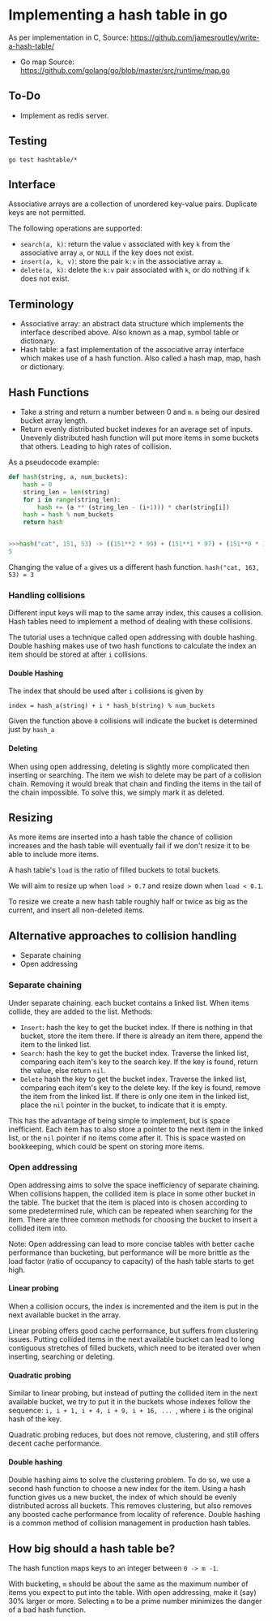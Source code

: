 # Implementing a hash table in go

As per implementation in C, Source: https://github.com/jamesroutley/write-a-hash-table/

- Go map Source: https://github.com/golang/go/blob/master/src/runtime/map.go

## To-Do

- Implement as redis server.

## Testing

```
go test hashtable/*
```

## Interface

Associative arrays are a collection of unordered key-value pairs. Duplicate keys are not
permitted.

The following operations are supported:

- `search(a, k)`: return the value `v` associated with key `k` from the associative array
  `a`, or `NULL` if the key does not exist.
- `insert(a, k, v)`: store the pair `k:v` in the associative array `a`.
- `delete(a, k)`: delete the `k:v` pair associated with `k`, or do nothing if `k` does not
  exist.

## Terminology

- Associative array: an abstract data structure which implements the interface described
  above. Also known as a map, symbol table or dictionary.
- Hash table: a fast implementation of the associative array interface which makes use of
  a hash function. Also called a hash map, map, hash or dictionary.


## Hash Functions

- Take a string and return a number between 0 and `m`. `m` being our desired bucket array
  length.
- Return evenly distributed bucket indexes for an average set of inputs. Unevenly distributed
  hash function will put more items in some buckets that others. Leading to high rates of
  collision.

As a pseudocode example:

```python
def hash(string, a, num_buckets):
    hash = 0
    string_len = len(string)
    for i in range(string_len):
        hash += (a ** (string_len - (i+1))) * char(string[i])
    hash = hash % num_buckets
    return hash


>>>hash("cat", 151, 53) -> ((151**2 * 99) + (151**1 * 97) + (151**0 * 116)) % 53
5
```

Changing the value of `a` gives us a different hash function. `hash("cat, 163, 53) = 3`

### Handling collisions

Different input keys will map to the same array index, this causes a collision. Hash
tables need to implement a method of dealing with these collisions.

The tutorial uses a technique called open addressing with double hashing. Double hashing
makes use of two hash functions to calculate the index an item should be stored at after
`i` collisions.

#### Double Hashing

The index that should be used after `i` collisions is given by

```
index = hash_a(string) + i * hash_b(string) % num_buckets
```

Given the function above `0` collisions will indicate the bucket is determined just by
`hash_a`

#### Deleting

When using open addressing, deleting is slightly more complicated then inserting or
searching. The item we wish to delete may be part of a collision chain. Removing it would
break that chain and finding the items in the tail of the chain impossible. To solve this,
we simply mark it as deleted.

## Resizing

As more items are inserted into a hash table the chance of collision increases and the
hash table will eventually fail if we don't resize it to be able to include more items.

A hash table's `load` is the ratio of filled buckets to total buckets.

We will aim to resize up when `load > 0.7` and resize down when `load < 0.1`.

To resize we create a new hash table roughly half or twice as big as the current, and
insert all non-deleted items.


## Alternative approaches to collision handling

 - Separate chaining
 - Open addressing

### Separate chaining

Under separate chaining. each bucket contains a linked list. When items collide, they are
added to the list. Methods:

- `Insert`: hash the key to get the bucket index. If there is nothing in that bucket,
  store the item there. If there is already an item there, append the item to the linked
  list.
- `Search`: hash the key to get the bucket index. Traverse the linked list, comparing each
  item's key to the search key. If the key is found, return the value, else return `nil`.
- `Delete` hash the key to get the bucket index. Traverse the linked list, comparing each
  item's key to the delete key. If the key is found, remove the item from the linked list.
  If there is only one item in the linked list, place the `nil` pointer in the bucket, to
  indicate that it is empty.

This has the advantage of being simple to implement, but is space inefficient. Each item
has to also store a pointer to the next item in the linked list, or the `nil` pointer if
no items come after it. This is space wasted on bookkeeping, which could be spent on
storing more items.

### Open addressing

Open addressing aims to solve the space inefficiency of separate chaining. When
collisions happen, the collided item is place in some other bucket in the table. The
bucket that the item is placed into is chosen according to some predetermined rule, which
can be repeated when searching for the item. There are three common methods for choosing
the bucket to insert a collided item into.

Note: Open addressing can lead to more concise tables with better cache performance than
bucketing, but performance will be more brittle as the load factor (ratio of occupancy to
capacity) of the hash table starts to get high.

#### Linear probing

When a collision occurs, the index is incremented and the item is put in the next
available bucket in the array.

Linear probing offers good cache performance, but suffers from clustering issues. Putting
collided items in the next available bucket can lead to long contiguous stretches of
filled buckets, which need to be iterated over when inserting, searching or deleting.

#### Quadratic probing

Similar to linear probing, but instead of putting the collided item in the next available
bucket, we try to put it in the buckets whose indexes follow the sequence: `i, i + 1, i +
4, i + 9, i + 16, ... `, where `i` is the original hash of the key.

Quadratic probing reduces, but does not remove, clustering, and still offers decent cache
performance.

#### Double hashing

Double hashing aims to solve the clustering problem. To do so, we use a second hash
function to choose a new index for the item. Using a hash function gives us a new bucket,
the index of which should be evenly distributed across all buckets. This removes
clustering, but also removes any boosted cache performance from locality of reference.
Double hashing is a common method of collision management in production hash tables.

## How big should a hash table be?

The hash function maps keys to an integer between `0 -> m -1`.

With bucketing, `m` should be about the same as the maximum number of items you expect to
put into the table. With open addressing, make it (say) 30% larger or more. Selecting `m`
to be a prime number minimizes the danger of a bad hash function.

